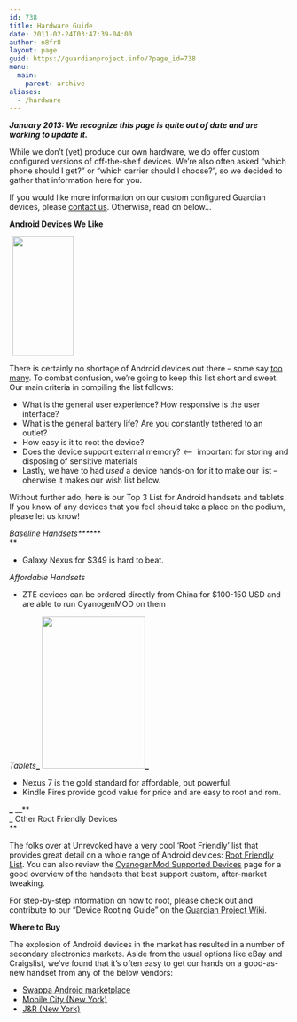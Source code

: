 ```yaml
---
id: 738
title: Hardware Guide
date: 2011-02-24T03:47:39-04:00
author: n8fr8
layout: page
guid: https://guardianproject.info/?page_id=738
menu:
  main:
    parent: archive
aliases:
  - /hardware
---
```

<strong style="font-style: italic;">January 2013: We recognize this page is quite out of date and are working to update it.</strong><span style="line-height: 13px;"><br /> </span>

While we don&#8217;t (yet) produce our own hardware, we do offer custom configured versions of off-the-shelf devices. We&#8217;re also often asked &#8220;which phone should I get?&#8221; or &#8220;which carrier should I choose?&#8221;, so we decided to gather that information here for you.

If you would like more information on our custom configured Guardian devices, please [contact us](/contact/). Otherwise, read on below&#8230;

**Android Devices We Like**

_<img class="alignright" style="margin-left: 6px; margin-right: 6px;" title="nexusone" alt="" src="https://docs.google.com/document/pubimage?id=1XRbMDFnRQYLGhVMVoc-TbE0M2goB2FZ2mr-Ml8_z_KY&image_id=1E-aS8PAE1a1ey-z-STcaAEQ_nVIy_Q" width="110" height="215" />_

There is certainly no shortage of Android devices out there &#8211; some say [too many](http://www.zdnet.com/blog/gadgetreviews/android-ambivalence-the-plight-of-too-many-google-phones/20485). To combat confusion, we&#8217;re going to keep this list short and sweet. Our main criteria in compiling the list follows:

  * What is the general user experience? How responsive is the user interface?
  * What is the general battery life? Are you constantly tethered to an outlet?
  * How easy is it to root the device?
  * Does the device support external memory? <&#8211;  important for storing and disposing of sensitive materials
  * Lastly, we have to had _used_ a device hands-on for it to make our list &#8211; oherwise it makes our wish list below.

Without further ado, here is our Top 3 List for Android handsets and tablets. If you know of any devices that you feel should take a place on the podium, please let us know!

_Baseline Handsets****_**  
** 

  * Galaxy Nexus for $349 is hard to beat.

 _Affordable Handsets_

  * ZTE devices can be ordered directly from China for $100-150 USD and are able to run CyanogenMOD on them

 _Tablets_**_** _<img class="alignright" title="nook" alt="" src="https://docs.google.com/document/pubimage?id=1XRbMDFnRQYLGhVMVoc-TbE0M2goB2FZ2mr-Ml8_z_KY&image_id=1HQoRKDXuEOBtX3QYoKcKkePHj6ISMA" width="186" height="274" />_**_**

  * Nexus 7 is the gold standard for affordable, but powerful.
  * Kindle Fires provide good value for price and are easy to root and rom.

**_** __**  
_ Other Root Friendly Devices  
** 

The folks over at Unrevoked have a very cool &#8216;Root Friendly&#8217; list that provides great detail on a whole range of Android devices: [Root Friendly List](http://unrevoked.com/rootwiki/doku.php/public/root_friendly). You can also review the [CyanogenMod Supported Devices](http://www.cyanogenmod.com/devices) page for a good overview of the handsets that best support custom, after-market tweaking.

For step-by-step information on how to root, please check out and contribute to our &#8220;Device Rooting Guide&#8221; on the [Guardian Project Wiki](https://guardianproject.info/wiki/Device_Rooting_Guides).

**Where to Buy**

The explosion of Android devices in the market has resulted in a number of secondary electronics markets. Aside from the usual options like eBay and Craigslist, we&#8217;ve found that it&#8217;s often easy to get our hands on a good-as-new handset from any of the below vendors:

  * [Swappa Android marketplace](http://swappa.com/)
  * [Mobile City (New York)](http://mobilecityonline.com/wireless/store/android_phones.asp)
  * [J&R (New York)](http://jandr.com)

<div>
  <em><br /> </em>
</div>

<div>
  <strong><em><br /> </em></strong>
</div>
